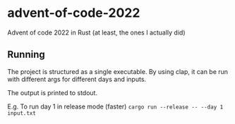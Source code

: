 # advent-of-code-2022
Advent of code 2022 in Rust (at least, the ones I actually did)

## Running

The project is structured as a single executable.
By using clap, it can be run with different args for different days and inputs.

The output is printed to stdout.

E.g. To run day 1 in release mode (faster) `cargo run --release -- --day 1 input.txt`
